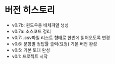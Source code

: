 # 버전 히스토리

- v0.7b: 윈도우용 배치파일 생성
- v0.7a: 소스코드 정리
- v0.7: .csv파일 리스트 형태로 한번에 읽어오도록 변경
- v0.6: 문항별 정답률 출력(요청) 기본 버전 완성
- v0.5: 기본 토대 완성
- v0.1: 프로젝트 시작
